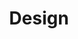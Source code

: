 ---
# This topic lives at
# https://digital.gov/topics/design

slug: "design"

# Topic Title
title: "Design"

# Weight
weight: 2

# display topic-collection template for this topic
topic_collection: true

# populate the topic-collection template with featured links
data:
  header:
    title: "Design"
    deck: "Understand how and why design impacts user experience"
  contents:
    summary: "Guidance, resources, and community to help you use design and user experience to create government websites that meet customer needs, work well on any device, and follow federal web requirements."
    legislation:
      name: "21st Century Integrated Digital Experience Act (21st Century IDEA)"
      description: ""
      link_text: "View Policy"
      image: "legislative-stamp-card-logo.png"
      link_url: "https://www.govinfo.gov/app/details/DCPD-202101050"
  featured_resources:
      multiple: false
      resources:
      - link: "/guides/hcd/discovery-concepts"
        kicker: "Human-Centered Design Guide Series"
  communities:
      multiple: false
      community:
        - link: "/communities/user-experience"
  top_resources_header: "Design: essential knowledge"
  top_resources:
    - title: "An introduction to design requirements"
      href: "/resources/an-introduction-to-design-requirements/"
      summary: "If your organization needs to ensure compliance with a design standard or align to a brand, a design system can help you achieve those goals more easily than building a site from scratch. Learn how a design system can help you and what you need to know to get started."
    - title: "USWDS Design principles — Earn trust by following consistent design principles"
      href: "/guides/hcd/"
      summary: "A series of guides to help you understand and practice human-centered design."
    - title: "Get.Gov — Host your site on a .gov or .mil domain to assure users it’s an official government site"
      href: "https://get.gov/"
    - title: "To Build Trust, Aim for Easy — Trust is built up with good experiences, and broken with bad ones."
      href: "https://digital.gov/2022/12/13/to-build-trust-aim-for-easy/"
      summary: "Trust is earned through consistency and commitment. Build sites that build trust by considering user needs, respecting people’s time, and avoiding customer experience pitfalls."
    - title: "See more design resources"
      href: https://digital.gov/topics/design
      topic_redirect: true

# For more information on managing topics,
# see https://github.com/GSA/digitalgov.gov/wiki
---